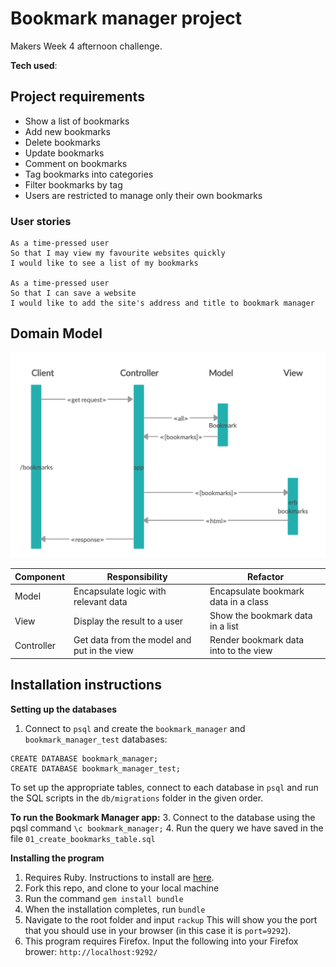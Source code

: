 # Bookmark manager project
Makers Week 4 afternoon challenge.

**Tech used**:


## Project requirements
* Show a list of bookmarks
* Add new bookmarks
* Delete bookmarks
* Update bookmarks
* Comment on bookmarks
* Tag bookmarks into categories
* Filter bookmarks by tag
* Users are restricted to manage only their own bookmarks

### User stories

```
As a time-pressed user
So that I may view my favourite websites quickly
I would like to see a list of my bookmarks

As a time-pressed user
So that I can save a website
I would like to add the site's address and title to bookmark manager
```
## Domain Model
![Bookmark Manager domain model](./public/Bookmark-manager-dm.png)

| Component   | Responsibility                                | Refactor                                |
|------------ |---------------------------------------------  |---------------------------------------- |
| Model       | Encapsulate logic with relevant data          | Encapsulate bookmark data in a class    |
| View        | Display the result to a user                  | Show the bookmark data in a list        |
| Controller  | Get data from the model and put in the view   | Render bookmark data into to the view   |


## Installation instructions
**Setting up the databases**
1. Connect to `psql` and create the `bookmark_manager` and `bookmark_manager_test` databases:
```
CREATE DATABASE bookmark_manager;
CREATE DATABASE bookmark_manager_test;
```
To set up the appropriate tables, connect to each database in `psql` and run the SQL scripts in the `db/migrations` folder in the given order.

**To run the Bookmark Manager app:**
3. Connect to the database using the pqsl command `\c bookmark_manager;`
4. Run the query we have saved in the file `01_create_bookmarks_table.sql`

**Installing the program**
1. Requires Ruby. Instructions to install are [here](https://www.ruby-lang.org/en/documentation/installation/).
2. Fork this repo, and clone to your local machine
3. Run the command `gem install bundle`
4. When the installation completes, run `bundle` 
5. Navigate to the root folder and input 
```rackup```
This will show you the port that you should use in your browser (in this case it is `port=9292`).
6. This program requires Firefox. Input the following into your Firefox brower:
```http://localhost:9292/```